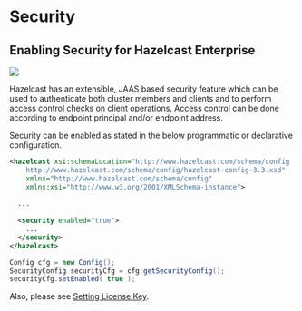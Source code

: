

# Security


## Enabling Security for Hazelcast Enterprise

![](images/enterprise-onlycopy.jpg)



Hazelcast has an extensible, JAAS based security feature which can be used to authenticate both cluster members and clients and to perform access control checks on client operations. Access control can be done according to endpoint principal and/or endpoint address. 

Security can be enabled as stated in the below programmatic or declarative configuration.



```xml
<hazelcast xsi:schemaLocation="http://www.hazelcast.com/schema/config
    http://www.hazelcast.com/schema/config/hazelcast-config-3.3.xsd"
    xmlns="http://www.hazelcast.com/schema/config"
    xmlns:xsi="http://www.w3.org/2001/XMLSchema-instance">
    
  ...
    
  <security enabled="true">
    ...
  </security>
</hazelcast>
```



```java
Config cfg = new Config();
SecurityConfig securityCfg = cfg.getSecurityConfig();
securityCfg.setEnabled( true );
```

Also, please see [Setting License Key](#setting-the-license-key-for-hazelcast-enterprise).

